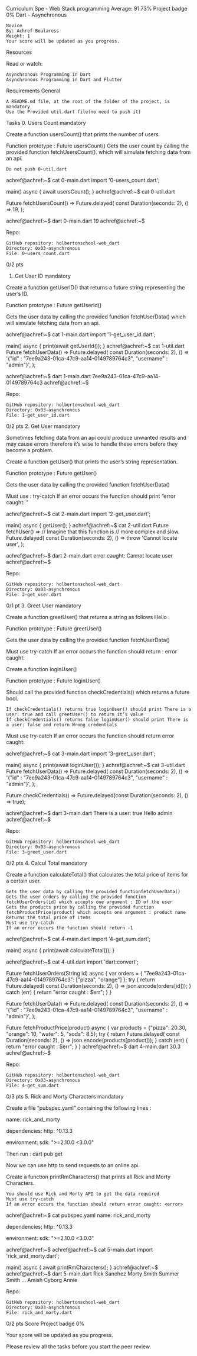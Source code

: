 

Curriculum
Spe - Web Stack programming Average: 91.73%
Project badge
0%
Dart - Asynchronous

    Novice
    By: Achref Boularess
    Weight: 1
    Your score will be updated as you progress.

Resources

Read or watch:

    Asynchronous Programming in Dart
    Asynchronous Programming in Dart and Flutter

Requirements
General

    A README.md file, at the root of the folder of the project, is mandatory
    Use the Provided util.dart file(no need to push it)

Tasks
0. Users Count
mandatory

Create a function usersCount() that prints the number of users.

Function prototype : Future<void> usersCount() Gets the user count by calling the provided function fetchUsersCount(). which will simulate fetching data from an api.

    Do not push 0-util.dart

achref@achref:~$ cat 0-main.dart
import '0-users_count.dart';

main() async {
  await usersCount();
}
achref@achref:~$ cat 0-util.dart

Future<int> fetchUsersCount() => Future.delayed(
      const Duration(seconds: 2),
      () => 19,
    );

achref@achref:~$ dart 0-main.dart
19
achref@achref:~$

Repo:

    GitHub repository: holbertonschool-web_dart
    Directory: 0x03-asynchronous
    File: 0-users_count.dart

0/2 pts
1. Get User ID
mandatory

Create a function getUserID() that returns a future string representing the user’s ID.

Function prototype : Future<String> getUserId()

Gets the user data by calling the provided function fetchUserData() which will simulate fetching data from an api.

achref@achref:~$ cat 1-main.dart
import '1-get_user_id.dart';


main() async {
  print(await getUserId());
}
achref@achref:~$ cat 1-util.dart
Future<String> fetchUserData() => Future.delayed(
      const Duration(seconds: 2),
      () =>
          '{"id" : "7ee9a243-01ca-47c9-aa14-0149789764c3", "username" : "admin"}',
    );

achref@achref:~$ dart 1-main.dart
7ee9a243-01ca-47c9-aa14-0149789764c3
achref@achref:~$

Repo:

    GitHub repository: holbertonschool-web_dart
    Directory: 0x03-asynchronous
    File: 1-get_user_id.dart

0/2 pts
2. Get User
mandatory

Sometimes fetching data from an api could produce unwanted results and may cause errors therefore it’s wise to handle these errors before they become a problem.

Create a function getUser() that prints the user’s string representation.

Function prototype : Future<void> getUser()

Gets the user data by calling the provided function fetchUserData()

Must use : try-catch If an error occurs the function should print “error caught: <error> ”

achref@achref:~$ cat 2-main.dart
import '2-get_user.dart';

main() async {
  getUser();
}
achref@achref:~$ cat 2-util.dart
Future<String> fetchUser() =>
    // Imagine that this function is
    // more complex and slow.
    Future.delayed(
      const Duration(seconds: 2),
      () => throw 'Cannot locate user',
    );

achref@achref:~$ dart 2-main.dart
error caught: Cannot locate user
achref@achref:~$

Repo:

    GitHub repository: holbertonschool-web_dart
    Directory: 0x03-asynchronous
    File: 2-get_user.dart

0/1 pt
3. Greet User
mandatory

Create a function greetUser() that returns a string as follows Hello <username> .

Function prototype : Future<String> greetUser()

Gets the user data by calling the provided function fetchUserData()

Must use try-catch If an error occurs the function should return : error caught: <error>

Create a function loginUser()

Function prototype : Future<String> loginUser()

Should call the provided function checkCredentials() which returns a future bool.

    If checkCredentials() returns true loginUser() should print There is a user: true and call greetUser() to return it’s value
    If checkCredentials() returns false loginUser() should print There is a user: false and return Wrong credentials

Must use try-catch If an error occurs the function should return error caught: <error>

achref@achref:~$ cat 3-main.dart
import '3-greet_user.dart';

main() async {
  print(await loginUser());
}
achref@achref:~$ cat 3-util.dart
Future<String> fetchUserData() => Future.delayed(
      const Duration(seconds: 2),
      () =>
          '{"id" : "7ee9a243-01ca-47c9-aa14-0149789764c3", "username" : "admin"}',
    );

Future<bool> checkCredentials() =>
    Future.delayed(const Duration(seconds: 2), () => true);

achref@achref:~$ dart 3-main.dart
There is a user: true
Hello admin
achref@achref:~$

Repo:

    GitHub repository: holbertonschool-web_dart
    Directory: 0x03-asynchronous
    File: 3-greet_user.dart

0/2 pts
4. Calcul Total
mandatory

Create a function calculateTotal() that calculates the total price of items for a certain user.

    Gets the user data by calling the provided functionfetchUserData()
    Gets the user orders by calling the provided function fetchUserOrders(id) which accepts one argument : ID of the user
    Gets the products price by calling the provided function fetchProductPrice(product) which accepts one argument : product name
    Returns the total price of items
    Must use try-catch
    If an error occurs the function should return -1

achref@achref:~$ cat 4-main.dart
import '4-get_sum.dart';


main() async {
  print(await calculateTotal());
}

achref@achref:~$ cat 4-util.dart
import 'dart:convert';

Future<String> fetchUserOrders(String id) async {
  var orders = {
    "7ee9a243-01ca-47c9-aa14-0149789764c3": ["pizza", "orange"]
  };
  try {
    return Future.delayed(
        const Duration(seconds: 2), () => json.encode(orders[id]));
  } catch (err) {
    return "error caught : $err";
  }
}

Future<String> fetchUserData() => Future.delayed(
      const Duration(seconds: 2),
      () =>
          '{"id" : "7ee9a243-01ca-47c9-aa14-0149789764c3", "username" : "admin"}',
    );

Future<String> fetchProductPrice(product) async {
  var products = {"pizza": 20.30, "orange": 10, "water": 5, "soda": 8.5};
  try {
    return Future.delayed(
        const Duration(seconds: 2), () => json.encode(products[product]));
  } catch (err) {
    return "error caught : $err";
  }
}
achref@achref:~$ dart 4-main.dart
30.3
achref@achref:~$

Repo:

    GitHub repository: holbertonschool-web_dart
    Directory: 0x03-asynchronous
    File: 4-get_sum.dart

0/3 pts
5. Rick and Morty Characters
mandatory

Create a file “pubspec.yaml” containing the following lines :

name: rick_and_morty

dependencies:
  http: ^0.13.3

environment:
  sdk: ">=2.10.0 <3.0.0"

Then run : dart pub get

Now we can use http to send requests to an online api.

Create a function printRmCharacters() that prints all Rick and Morty Characters.

    You should use Rick and Morty API to get the data required
    Must use try-catch
    If an error occurs the function should return error caught: <error>

achref@achref:~$ cat pubspec.yaml
name: rick_and_morty

dependencies:
  http: ^0.13.3

environment:
  sdk: ">=2.10.0 <3.0.0"

achref@achref:~$
achref@achref:~$ cat 5-main.dart
import 'rick_and_morty.dart';

main() async {
  await printRmCharacters();
}
achref@achref:~$
achref@achref:~$ dart 5-main.dart
Rick Sanchez
Morty Smith
Summer Smith
…
Amish Cyborg
Annie

Repo:

    GitHub repository: holbertonschool-web_dart
    Directory: 0x03-asynchronous
    File: rick_and_morty.dart

0/2 pts
Score
Project badge
0%

Your score will be updated as you progress.

Please review all the tasks before you start the peer review.
